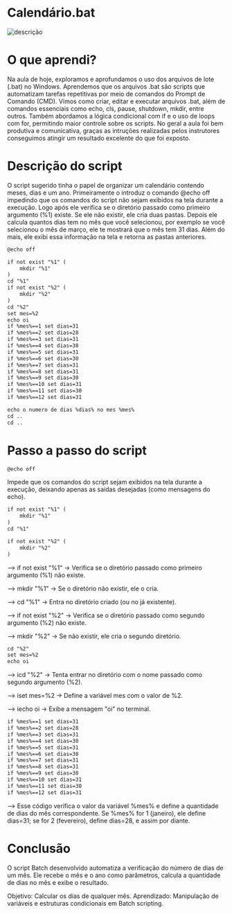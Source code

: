# Calendário.bat

![descrição](https://www.shutterstock.com/image-vector/december-2024-calendar-leaf-flat-600nw-2529607467.jpg)

# O que aprendi?
Na aula de hoje, exploramos e aprofundamos o uso dos arquivos de lote (.bat) no Windows. Aprendemos que os arquivos .bat são scripts que automatizam tarefas repetitivas por meio de comandos do Prompt de Comando (CMD).
Vimos como criar, editar e executar arquivos .bat, além de comandos essenciais como echo, cls, pause, shutdown, mkdir, entre outros. Também abordamos a lógica condicional com if e o uso de loops com for, permitindo maior controle sobre os scripts. No geral a aula foi bem produtiva e comunicativa, graças as intruções realizadas pelos instrutores conseguimos atingir um resultado excelente do que foi exposto.

# Descrição do script
O script sugerido tinha o papel de organizar um calendário contendo meses, dias e um ano. Primeiramente o introduz o comando @echo off impedindo que os comandos do script não sejam exibidos na tela durante a execução. Logo após ele verifica se o diretório passado como primeiro argumento (%1) existe. Se ele não existir, ele cria duas pastas. Depois ele calcula quantos dias tem no mês que você selecionou, por exemplo se você selecionou o mês de março, ele te mostrará que o mês tem 31 dias. Além do mais, ele exibi essa informação na tela e retorna as pastas anteriores.


```markdown
@echo off

if not exist "%1" (
    mkdir "%1"
)
cd "%1"
if not exist "%2" (
    mkdir "%2"
)
cd "%2"
set mes=%2
echo oi
if %mes%==1 set dias=31
if %mes%==2 set dias=28
if %mes%==3 set dias=31
if %mes%==4 set dias=30
if %mes%==5 set dias=31
if %mes%==6 set dias=30
if %mes%==7 set dias=31
if %mes%==8 set dias=31
if %mes%==9 set dias=30
if %mes%==10 set dias=31
if %mes%==11 set dias=30
if %mes%==12 set dias=31

echo o numero de dias %dias% no mes %mes%
cd ..
cd ..
```

# Passo a passo do script
```markdown
@echo off
```
Impede que os comandos do script sejam exibidos na tela durante a execução, deixando apenas as saídas desejadas (como mensagens do echo).

```markdown
if not exist "%1" (
    mkdir "%1"
)
cd "%1"

if not exist "%2" (
    mkdir "%2"
)
```

--> if not exist "%1" → Verifica se o diretório passado como primeiro argumento (%1) não existe.

--> mkdir "%1" → Se o diretório não existir, ele o cria.

--> cd "%1" → Entra no diretório criado (ou no já existente).

--> if not exist "%2" → Verifica se o diretório passado como segundo argumento (%2) não existe.

--> mkdir "%2" → Se não existir, ele cria o segundo diretório.


```markdown
cd "%2"
set mes=%2
echo oi
```

--> icd "%2" → Tenta entrar no diretório com o nome passado como segundo argumento (%2).

--> iset mes=%2 → Define a variável mes com o valor de %2.

--> iecho oi → Exibe a mensagem "oi" no terminal.


```markdown
if %mes%==1 set dias=31
if %mes%==2 set dias=28
if %mes%==3 set dias=31
if %mes%==4 set dias=30
if %mes%==5 set dias=31
if %mes%==6 set dias=30
if %mes%==7 set dias=31
if %mes%==8 set dias=31
if %mes%==9 set dias=30
if %mes%==10 set dias=31
if %mes%==11 set dias=30
if %mes%==12 set dias=31
```

--> Esse código verifica o valor da variável %mes% e define a quantidade de dias do mês correspondente. Se %mes% for 1 (janeiro), ele define dias=31; se for 2 (fevereiro), define dias=28, e assim por diante.

# Conclusão
O script Batch desenvolvido automatiza a verificação do número de dias de um mês. Ele recebe o mês e o ano como parâmetros, calcula a quantidade de dias no mês e exibe o resultado.

Objetivo: Calcular os dias de qualquer mês.
Aprendizado: Manipulação de variáveis e estruturas condicionais em Batch scripting.
